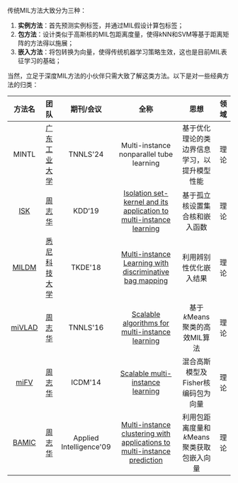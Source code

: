 传统MIL方法大致分为三种：
1. **实例方法**：首先预测实例标签，并通过MIL假设计算包标签；
2. **包方法**：设计类似于高斯核的MIL包距离度量，使得$k$NN和SVM等基于距离矩阵的方法得以施展；
3. **嵌入方法**：将包转换为向量，使得传统机器学习策略生效，这也是目前MIL表征学习的基础；

当然，立足于深度MIL方法的小伙伴只需大致了解这类方法。以下是对一些经典方法的归类：


方法名| 团队                                                                               |期刊/会议|全称|思想|领域
:---:|:---:|:---:|:---:|:---:|:---:
|MINTL| [广东工业大学](https://scholar.google.com/citations?user=ZF3gp9wAAAAJ&hl=zh-CN&oi=sra) |TNNLS'24|Multi-instance nonparallel tube learning|基于优化理论的类边界信息学习，以提升模型性能|理论
|[ISK](https://inkiyinji.blog.csdn.net/article/details/112124291)| [周志华](http://129.211.169.156/publication)                                        |KDD‘19|[Isolation set-kernel and its application to multi-instance learning](https://inkiyinji.blog.csdn.net/article/details/105624719)|基于孤立核设置集合核和嵌入函数|理论
|[MILDM](https://github.com/InkiInki/MILDM-MNIST)| [悉尼科技大学](https://scholar.google.com/citations?user=kbnFw94AAAAJ&hl=zh-CN&oi=sra) |TKDE'18|[Multi-instance Learning with discriminative bag mapping](https://inkiyinji.blog.csdn.net/article/details/108139662)|利用辨别性优化嵌入结果|理论
|[miVLAD](http://www.lamda.nju.edu.cn/code_SMIL.ashx)| [周志华](http://129.211.169.156/publication)                                        |TNNLS'16|[Scalable algorithms for multi-instance learning](https://inkiyinji.blog.csdn.net/article/details/106600849)|基于$k$Means聚类的高效MIL算法|理论
|[miFV](http://www.lamda.nju.edu.cn/code_SMIL.ashx)| [周志华](http://129.211.169.156/publication)                                        |ICDM'14|[Scalable multi-instance learning](https://inkiyinji.blog.csdn.net//article/details/106419932)|混合高斯模型及Fisher核编码包为向量|理论
|[BAMIC](https://github.com/InkiInki/BAMIC-MNIST)| [周志华](http://129.211.169.156/publication)                                        |Applied Intelligence'09|[Multi-instance clustering with applications to multi-instance prediction](https://blog.csdn.net/Knight_ZJY/article/details/127075256)|利用包距离度量和$k$Means聚类获取包嵌入向量|理论